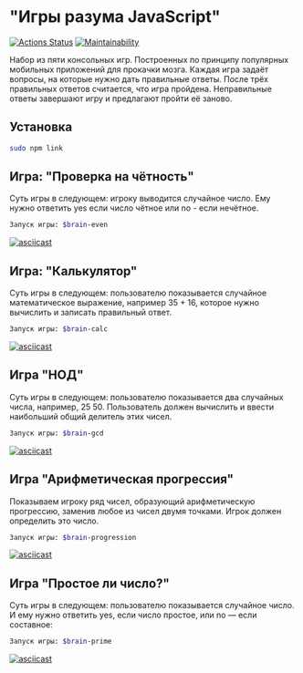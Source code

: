 # "Игры разума JavaScript"
[![Actions Status](https://github.com/ArtuAdler/frontend-project-lvl1/workflows/hexlet-check/badge.svg)](https://github.com/ArtuAdler/frontend-project-lvl1/actions)
[![Maintainability](https://api.codeclimate.com/v1/badges/3dd368e6df35d7a3bf62/maintainability)](https://codeclimate.com/github/ArtuAdler/frontend-project-lvl1/maintainability)

Набор из пяти консольных игр. Построенных по принципу популярных мобильных приложений для прокачки мозга. Каждая игра задаёт вопросы, на которые нужно дать правильные ответы. После трёх правильных ответов считается, что игра пройдена. Неправильные ответы завершают игру и предлагают пройти её заново.

## Установка

```bash
sudo npm link
```
## Игра: "Проверка на чётность"
Суть игры в следующем: игроку выводится случайное число. Ему нужно ответить yes если число чётное или no - если нечётное.
```bash
Запуск игры: $brain-even
```
[![asciicast](https://asciinema.org/a/rrZhMysotZEnf3aH0DWfOLneZ.svg)](https://asciinema.org/a/rrZhMysotZEnf3aH0DWfOLneZ)

## Игра: "Калькулятор"
Суть игры в следующем: пользователю показывается случайное математическое выражение, например 35 + 16, которое нужно вычислить и записать правильный ответ.
```bash
Запуск игры: $brain-calc
```
[![asciicast](https://asciinema.org/a/Fm620Ze5KrWy9rDyBkQIQ8wSx.svg)](https://asciinema.org/a/Fm620Ze5KrWy9rDyBkQIQ8wSx)

## Игра "НОД"
Суть игры в следующем: пользователю показывается два случайных числа, например, 25 50. Пользователь должен вычислить и ввести наибольший общий делитель этих чисел.
```bash
Запуск игры: $brain-gcd
```
[![asciicast](https://asciinema.org/a/NoTQvC24XkFwoBzTt7zbZMOtF.svg)](https://asciinema.org/a/NoTQvC24XkFwoBzTt7zbZMOtF)

## Игра "Арифметическая прогрессия"
Показываем игроку ряд чисел, образующий арифметическую прогрессию, заменив любое из чисел двумя точками. Игрок должен определить это число.
```bash
Запуск игры: $brain-progression
```
[![asciicast](https://asciinema.org/a/zT99EScRp6zP6eSq3myTNUNey.svg)](https://asciinema.org/a/zT99EScRp6zP6eSq3myTNUNey)

## Игра "Простое ли число?"
Суть игры в следующем: пользователю показывается случайное число. И ему нужно ответить yes, если число простое, или no — если составное:
```bash
Запуск игры: $brain-prime
```
[![asciicast](https://asciinema.org/a/Ez0nOeVmCAL1K7hRJYAZIqK1N.svg)](https://asciinema.org/a/Ez0nOeVmCAL1K7hRJYAZIqK1N)


     





